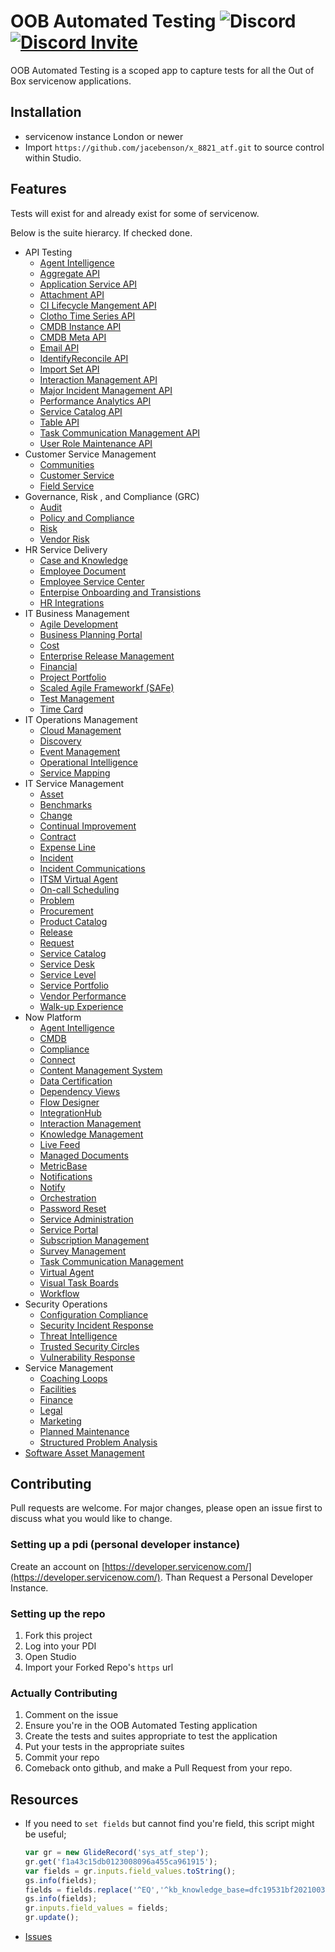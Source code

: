 # OOB Automated Testing ![Discord](https://img.shields.io/discord/289994252241338369.svg) [![Discord Invite](https://img.shields.io/badge/discord-invite-green.svg)](https://discord.gg/QaMwnGd)

OOB Automated Testing is a scoped app to 
capture tests for all the Out of Box 
servicenow applications.

## Installation

* servicenow instance London or newer
* Import `https://github.com/jacebenson/x_8821_atf.git` 
  to source control within Studio.

## Features

Tests will exist for and already exist for some of servicenow.

Below is the suite hierarcy.  If checked done.

- API Testing
  - [Agent Intelligence](https://github.com/jacebenson/x_8821_atf/issues/1)
  - [Aggregate API](https://github.com/jacebenson/x_8821_atf/issues/2)
  - [Application Service API](https://github.com/jacebenson/x_8821_atf/issues/3)
  - [Attachment API](https://github.com/jacebenson/x_8821_atf/issues/4)
  - [CI Lifecycle Mangement API](https://github.com/jacebenson/x_8821_atf/issues/5)
  - [Clotho Time Series API](https://github.com/jacebenson/x_8821_atf/issues/6)
  - [CMDB Instance API](https://github.com/jacebenson/x_8821_atf/issues/7)
  - [CMDB Meta API](https://github.com/jacebenson/x_8821_atf/issues/8)
  - [Email API](https://github.com/jacebenson/x_8821_atf/issues/29)
  - [IdentifyReconcile API](https://github.com/jacebenson/x_8821_atf/issues/9)
  - [Import Set API](https://github.com/jacebenson/x_8821_atf/issues/28)
  - [Interaction Management API](https://github.com/jacebenson/x_8821_atf/issues/10)
  - [Major Incident Management API](https://github.com/jacebenson/x_8821_atf/issues/11)
  - [Performance Analytics API](https://github.com/jacebenson/x_8821_atf/issues/12)
  - [Service Catalog API](https://github.com/jacebenson/x_8821_atf/issues/13)
  - [Table API](https://github.com/jacebenson/x_8821_atf/issues/14)
  - [Task Communication Management API](https://github.com/jacebenson/x_8821_atf/issues/15)
  - [User Role Maintenance API](https://github.com/jacebenson/x_8821_atf/issues/16)
- Customer Service Management
  - [Communities](https://github.com/jacebenson/x_8821_atf/issues/)
  - [Customer Service](https://github.com/jacebenson/x_8821_atf/issues/)
  - [Field Service](https://github.com/jacebenson/x_8821_atf/issues/)
- Governance, Risk , and Compliance (GRC)
  - [Audit](https://github.com/jacebenson/x_8821_atf/issues/25)
  - [Policy and Compliance](https://github.com/jacebenson/x_8821_atf/issues/)
  - [Risk](https://github.com/jacebenson/x_8821_atf/issues/33)
  - [Vendor Risk](https://github.com/jacebenson/x_8821_atf/issues/34)
- HR Service Delivery
  - [Case and Knowledge](https://github.com/jacebenson/x_8821_atf/issues/)
  - [Employee Document](https://github.com/jacebenson/x_8821_atf/issues/)
  - [Employee Service Center](https://github.com/jacebenson/x_8821_atf/issues/)
  - [Enterpise Onboarding and Transistions](https://github.com/jacebenson/x_8821_atf/issues/)
  - [HR Integrations](https://github.com/jacebenson/x_8821_atf/issues/)
- IT Business Management
  - [Agile Development](https://github.com/jacebenson/x_8821_atf/issues/)
  - [Business Planning Portal](https://github.com/jacebenson/x_8821_atf/issues/)
  - [Cost](https://github.com/jacebenson/x_8821_atf/issues/)
  - [Enterprise Release Management](https://github.com/jacebenson/x_8821_atf/issues/)
  - [Financial](https://github.com/jacebenson/x_8821_atf/issues/)
  - [Project Portfolio](https://github.com/jacebenson/x_8821_atf/issues/)
  - [Scaled Agile Frameworkf (SAFe)](https://github.com/jacebenson/x_8821_atf/issues/)
  - [Test Management](https://github.com/jacebenson/x_8821_atf/issues/)
  - [Time Card](https://github.com/jacebenson/x_8821_atf/issues/)
- IT Operations Management
  - [Cloud Management](https://github.com/jacebenson/x_8821_atf/issues/)
  - [Discovery](https://github.com/jacebenson/x_8821_atf/issues/)
  - [Event Management](https://github.com/jacebenson/x_8821_atf/issues/)
  - [Operational Intelligence](https://github.com/jacebenson/x_8821_atf/issues/)
  - [Service Mapping](https://github.com/jacebenson/x_8821_atf/issues/)
- IT Service Management
  - [Asset](https://github.com/jacebenson/x_8821_atf/issues/30)
  - [Benchmarks](https://github.com/jacebenson/x_8821_atf/issues/)
  - [Change](https://github.com/jacebenson/x_8821_atf/issues/19)
  - [Continual Improvement](https://github.com/jacebenson/x_8821_atf/issues/)
  - [Contract](https://github.com/jacebenson/x_8821_atf/issues/)
  - [Expense Line](https://github.com/jacebenson/x_8821_atf/issues/)
  - [Incident](https://github.com/jacebenson/x_8821_atf/issues/17)
  - [Incident Communications](https://github.com/jacebenson/x_8821_atf/issues/18)
  - [ITSM Virtual Agent](https://github.com/jacebenson/x_8821_atf/issues/)
  - [On-call Scheduling](https://github.com/jacebenson/x_8821_atf/issues/)
  - [Problem](https://github.com/jacebenson/x_8821_atf/issues/20)
  - [Procurement](https://github.com/jacebenson/x_8821_atf/issues/)
  - [Product Catalog](https://github.com/jacebenson/x_8821_atf/issues/)
  - [Release](https://github.com/jacebenson/x_8821_atf/issues/)
  - [Request](https://github.com/jacebenson/x_8821_atf/issues/21)
  - [Service Catalog](https://github.com/jacebenson/x_8821_atf/issues/22)
  - [Service Desk](https://github.com/jacebenson/x_8821_atf/issues/)
  - [Service Level](https://github.com/jacebenson/x_8821_atf/issues/)
  - [Service Portfolio](https://github.com/jacebenson/x_8821_atf/issues/)
  - [Vendor Performance](https://github.com/jacebenson/x_8821_atf/issues/)
  - [Walk-up Experience](https://github.com/jacebenson/x_8821_atf/issues/)
- Now Platform
  - [Agent Intelligence](https://github.com/jacebenson/x_8821_atf/issues/)
  - [CMDB](https://github.com/jacebenson/x_8821_atf/issues/)
  - [Compliance](https://github.com/jacebenson/x_8821_atf/issues/)
  - [Connect](https://github.com/jacebenson/x_8821_atf/issues/)
  - [Content Management System](https://github.com/jacebenson/x_8821_atf/issues/)
  - [Data Certification](https://github.com/jacebenson/x_8821_atf/issues/)
  - [Dependency Views](https://github.com/jacebenson/x_8821_atf/issues/)
  - [Flow Designer](https://github.com/jacebenson/x_8821_atf/issues/)
  - [IntegrationHub](https://github.com/jacebenson/x_8821_atf/issues/)
  - [Interaction Management](https://github.com/jacebenson/x_8821_atf/issues/)
  - [Knowledge Management](https://github.com/jacebenson/x_8821_atf/issues/)
  - [Live Feed](https://github.com/jacebenson/x_8821_atf/issues/)
  - [Managed Documents](https://github.com/jacebenson/x_8821_atf/issues/)
  - [MetricBase](https://github.com/jacebenson/x_8821_atf/issues/)
  - [Notifications](https://github.com/jacebenson/x_8821_atf/issues/)
  - [Notify](https://github.com/jacebenson/x_8821_atf/issues/)
  - [Orchestration](https://github.com/jacebenson/x_8821_atf/issues/)
  - [Password Reset](https://github.com/jacebenson/x_8821_atf/issues/)
  - [Service Administration](https://github.com/jacebenson/x_8821_atf/issues/)
  - [Service Portal](https://github.com/jacebenson/x_8821_atf/issues/)
  - [Subscription Management](https://github.com/jacebenson/x_8821_atf/issues/)
  - [Survey Management](https://github.com/jacebenson/x_8821_atf/issues/)
  - [Task Communication Management](https://github.com/jacebenson/x_8821_atf/issues/)
  - [Virtual Agent](https://github.com/jacebenson/x_8821_atf/issues/)
  - [Visual Task Boards](https://github.com/jacebenson/x_8821_atf/issues/)
  - [Workflow](https://github.com/jacebenson/x_8821_atf/issues/)
- Security Operations
  - [Configuration Compliance](https://github.com/jacebenson/x_8821_atf/issues/)
  - [Security Incident Response](https://github.com/jacebenson/x_8821_atf/issues/)
  - [Threat Intelligence](https://github.com/jacebenson/x_8821_atf/issues/)
  - [Trusted Security Circles](https://github.com/jacebenson/x_8821_atf/issues/)
  - [Vulnerability Response](https://github.com/jacebenson/x_8821_atf/issues/)
- Service Management
  - [Coaching Loops](https://github.com/jacebenson/x_8821_atf/issues/35)
  - [Facilities](https://github.com/jacebenson/x_8821_atf/issues/36)
  - [Finance](https://github.com/jacebenson/x_8821_atf/issues/)
  - [Legal](https://github.com/jacebenson/x_8821_atf/issues/)
  - [Marketing](https://github.com/jacebenson/x_8821_atf/issues/)
  - [Planned Maintenance](https://github.com/jacebenson/x_8821_atf/issues/)
  - [Structured Problem Analysis](https://github.com/jacebenson/x_8821_atf/issues/)
- [Software Asset Management](https://github.com/jacebenson/x_8821_atf/issues/26)
 

## Contributing

Pull requests are welcome. For major changes, 
please open an issue first to discuss what you 
would like to change.

### Setting up a pdi (personal developer instance)

Create an account on [https://developer.servicenow.com/](https://developer.servicenow.com/).
Than Request a Personal Developer Instance.

### Setting up the repo

1.  Fork this project
2.  Log into your PDI
3.  Open Studio
4.  Import your Forked Repo's `https` url

### Actually Contributing

1.  Comment on the issue
2.  Ensure you're in the OOB Automated Testing application
3.  Create the tests and suites appropriate to test the application
4.  Put your tests in the appropriate suites
4.  Commit your repo
5.  Comeback onto github, and make a Pull Request from your repo.

## Resources

* If you need to `set fields` but cannot find 
  you're field, this script might be useful;
  ```js
  var gr = new GlideRecord('sys_atf_step');
  gr.get('f1a43c15db0123008096a455ca961915');
  var fields = gr.inputs.field_values.toString();
  gs.info(fields);
  fields = fields.replace('^EQ','^kb_knowledge_base=dfc19531bf2021003f07e2c1ac0739ab^EQ');
  gs.info(fields);
  gr.inputs.field_values = fields;
  gr.update();
  ```
* [Issues](https://github.com/jacebenson/x_8821_atf/issues)
